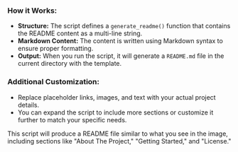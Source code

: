 
### How it Works:
- **Structure:** The script defines a `generate_readme()` function that contains the README content as a multi-line string.
- **Markdown Content:** The content is written using Markdown syntax to ensure proper formatting.
- **Output:** When you run the script, it will generate a `README.md` file in the current directory with the template.

### Additional Customization:
- Replace placeholder links, images, and text with your actual project details.
- You can expand the script to include more sections or customize it further to match your specific needs.

This script will produce a README file similar to what you see in the image, including sections like "About The Project," "Getting Started," and "License."

